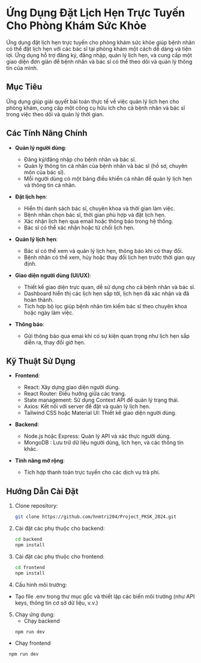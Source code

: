 # Ứng Dụng Đặt Lịch Hẹn Trực Tuyến Cho Phòng Khám Sức Khỏe

Ứng dụng đặt lịch hẹn trực tuyến cho phòng khám sức khỏe giúp bệnh nhân có thể đặt lịch hẹn với các bác sĩ tại phòng khám một cách dễ dàng và tiện lợi. Ứng dụng hỗ trợ đăng ký, đăng nhập, quản lý lịch hẹn, và cung cấp một giao diện đơn giản để bệnh nhân và bác sĩ có thể theo dõi và quản lý thông tin của mình.

## Mục Tiêu

Ứng dụng giúp giải quyết bài toán thực tế về việc quản lý lịch hẹn cho phòng khám, cung cấp một công cụ hữu ích cho cả bệnh nhân và bác sĩ trong việc theo dõi và quản lý thời gian.

## Các Tính Năng Chính

- **Quản lý người dùng**:
  - Đăng ký/đăng nhập cho bệnh nhân và bác sĩ.
  - Quản lý thông tin cá nhân của bệnh nhân và bác sĩ (hồ sơ, chuyên môn của bác sĩ).
  - Mỗi người dùng có một bảng điều khiển cá nhân để quản lý lịch hẹn và thông tin cá nhân.

- **Đặt lịch hẹn**:
  - Hiển thị danh sách bác sĩ, chuyên khoa và thời gian làm việc.
  - Bệnh nhân chọn bác sĩ, thời gian phù hợp và đặt lịch hẹn.
  - Xác nhận lịch hẹn qua email hoặc thông báo trong hệ thống.
  - Bác sĩ có thể xác nhận hoặc từ chối lịch hẹn.

- **Quản lý lịch hẹn**:
  - Bác sĩ có thể xem và quản lý lịch hẹn, thông báo khi có thay đổi.
  - Bệnh nhân có thể xem, hủy hoặc thay đổi lịch hẹn trước thời gian quy định.

- **Giao diện người dùng (UI/UX)**:
  - Thiết kế giao diện trực quan, dễ sử dụng cho cả bệnh nhân và bác sĩ.
  - Dashboard hiển thị các lịch hẹn sắp tới, lịch hẹn đã xác nhận và đã hoàn thành.
  - Tích hợp bộ lọc giúp bệnh nhân tìm kiếm bác sĩ theo chuyên khoa hoặc ngày làm việc.

- **Thông báo**:
  - Gửi thông báo qua emai khi có sự kiện quan trọng như lịch hẹn sắp diễn ra, thay đổi giờ hẹn.

## Kỹ Thuật Sử Dụng

- **Frontend**:
  - React: Xây dựng giao diện người dùng.
  - React Router: Điều hướng giữa các trang.
  - State management: Sử dụng Context API để quản lý trạng thái.
  - Axios: Kết nối với server để đặt và quản lý lịch hẹn.
  - Tailwind CSS hoặc Material UI: Thiết kế giao diện người dùng.

- **Backend**:
  - Node.js hoặc Express: Quản lý API và xác thực người dùng.
  - MongoDB : Lưu trữ dữ liệu người dùng, lịch hẹn, và các thông tin khác.

- **Tính năng mở rộng**:
  - Tích hợp thanh toán trực tuyến cho các dịch vụ trả phí.

## Hướng Dẫn Cài Đặt

1. Clone repository:
     ```bash
     git clone https://github.com/hnmtri204/Project_PKSK_2024.git
2. Cài đặt các phụ thuộc cho backend:
     ```bash
    cd backend
    npm install
3. Cài đặt các phụ thuộc cho frontend:
     ```bash
    cd frontend
    npm install
4. Cấu hình môi trường:
  - Tạo file .env trong thư mục gốc và thiết lập các biến môi trường (như API keys, thông tin cơ sở dữ liệu, v.v.)
5. Chạy ứng dụng:
    - Chạy backend
     ```bash
    npm run dev
  
  - Chạy frontend
   ```bash
    npm run dev
